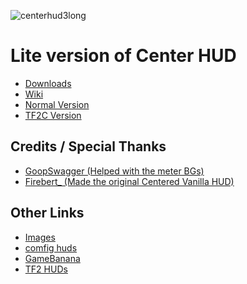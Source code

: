 ![centerhud3long](https://github.com/Rorriis/center-hud/assets/97610612/fe6e4ca8-e06e-4940-9ef7-aa191a214106)
  
  <h1>Lite version of Center HUD</h1>
  
  - <a href="https://github.com/Rorriis/center-hud/releases">Downloads</a>
  - <a href="https://github.com/Rorriis/center-hud/wiki">Wiki</a>
  - <a href="https://github.com/Rorriis/center-hud/tree/main">Normal Version</a>
  - <a href="https://github.com/Rorriis/center-hud/tree/tf2c">TF2C Version</a>
  
  <h2>Credits / Special Thanks</h2>
  
  - <a href="https://gamebanana.com/members/1672887">GoopSwagger (Helped with the meter BGs)</a>
  - <a href="https://gamebanana.com/members/1767717">Firebert_ (Made the original Centered Vanilla HUD)</a>

  <h2>Other Links</h2>
  
  - <a href="https://imgur.com/a/NLdQS6O">Images</a>
  - <a href="https://comfig.app/huds/page/center-hud/">comfig huds</a>
  - <a href="https://gamebanana.com/mods/485626">GameBanana</a>
  - <a href="https://tf2huds.dev/hud/Center-Hud">TF2 HUDs</a>
